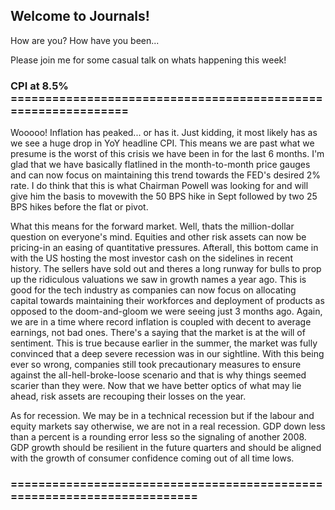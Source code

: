 ## Welcome to Journals!

How are you? How have you been...

Please join me for some casual talk on whats happening this week!

### CPI at 8.5% ==============================================================

Wooooo! Inflation has peaked... or has it. Just kidding, it most likely has as we see a huge drop in YoY headline CPI. This means we are 
past what we presume is the worst of this crisis we have been in for the last 6 months. I'm glad that we have basically flatlined in the 
month-to-month price gauges and can now focus on maintaining this trend towards the FED's desired 2% rate. I do think that this is what 
Chairman Powell was looking for and will give him the basis to movewith the 50 BPS hike in Sept followed by two 25 BPS hikes before the 
flat or pivot.

What this means for the forward market. Well, thats the million-dollar question on everyone's mind. Equities and other risk assets can
now be pricing-in an easing of quantitative pressures. Afterall, this bottom came in with the US hosting the most investor cash on the 
sidelines in recent history. The sellers have sold out and theres a long runway for bulls to prop up the ridiculous valuations we 
saw in growth names a year ago. This is good for the tech industry as companies can now focus on allocating capital towards maintaining
their workforces and deployment of products as opposed to the doom-and-gloom we were seeing just 3 months ago. Again, we are in a time 
where record inflation is coupled with decent to average earnings, not bad ones. There's a saying that the market is at the will of 
sentiment. This is true because earlier in the summer, the market was fully convinced that a deep severe recession was in our sightline. 
With this being ever so wrong, companies still took precautionary measures to ensure against the all-hell-broke-loose scenario and that
is why things seemed scarier than they were. Now that we have better optics of what may lie ahead, risk assets are recouping their losses 
on the year. 

As for recession. We may be in a technical recession but if the labour and equity markets say otherwise, we are not in a real recession. GDP down 
less than a percent is a rounding error less so the signaling of another 2008. GDP growth should be resilient in the future quarters and should
be aligned with the growth of consumer confidence coming out of all time lows.


### ========================================================================
